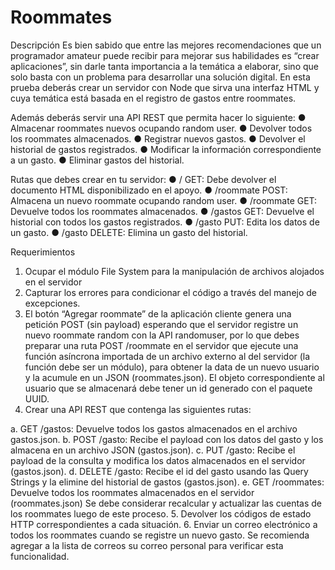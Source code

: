 # Roommates
Descripción
Es bien sabido que entre las mejores recomendaciones que un programador amateur puede
recibir para mejorar sus habilidades es “crear aplicaciones”, sin darle tanta importancia a la
temática a elaborar, sino que solo basta con un problema para desarrollar una solución
digital.
En esta prueba deberás crear un servidor con Node que sirva una interfaz HTML y cuya temática está basada en el registro
de gastos entre roommates.

Además deberás servir una API REST que permita hacer lo siguiente:
● Almacenar roommates nuevos ocupando random user.
● Devolver todos los roommates almacenados.
● Registrar nuevos gastos.
● Devolver el historial de gastos registrados.
● Modificar la información correspondiente a un gasto.
● Eliminar gastos del historial.

Rutas que debes crear en tu servidor:
● / GET: Debe devolver el documento HTML disponibilizado en el apoyo.
● /roommate POST: Almacena un nuevo roommate ocupando random user.
● /roommate GET: Devuelve todos los roommates almacenados.
● /gastos GET: Devuelve el historial con todos los gastos registrados.
● /gasto PUT: Edita los datos de un gasto.
● /gasto DELETE: Elimina un gasto del historial.

Requerimientos
1. Ocupar el módulo File System para la manipulación de archivos alojados en el
servidor 
2. Capturar los errores para condicionar el código a través del manejo de excepciones.
3. El botón “Agregar roommate” de la aplicación cliente genera una petición POST (sin
payload) esperando que el servidor registre un nuevo roommate random con la API
randomuser, por lo que debes preparar una ruta POST /roommate en el servidor que
ejecute una función asíncrona importada de un archivo externo al del servidor (la
función debe ser un módulo), para obtener la data de un nuevo usuario y la acumule
en un JSON (roommates.json).
El objeto correspondiente al usuario que se almacenará debe tener un id generado
con el paquete UUID.
4. Crear una API REST que contenga las siguientes rutas:

a. GET /gastos: Devuelve todos los gastos almacenados en el archivo
gastos.json.
b. POST /gasto: Recibe el payload con los datos del gasto y los almacena en un
archivo JSON (gastos.json).
c. PUT /gasto: Recibe el payload de la consulta y modifica los datos
almacenados en el servidor (gastos.json).
d. DELETE /gasto: Recibe el id del gasto usando las Query Strings y la elimine
del historial de gastos (gastos.json).
e. GET /roommates: Devuelve todos los roommates almacenados en el servidor
(roommates.json)
Se debe considerar recalcular y actualizar las cuentas de los roommates luego de
este proceso. 
5. Devolver los códigos de estado HTTP correspondientes a cada situación.
6. Enviar un correo electrónico a todos los roommates cuando se registre un nuevo
gasto. Se recomienda agregar a la lista de correos su correo personal para verificar
esta funcionalidad.

